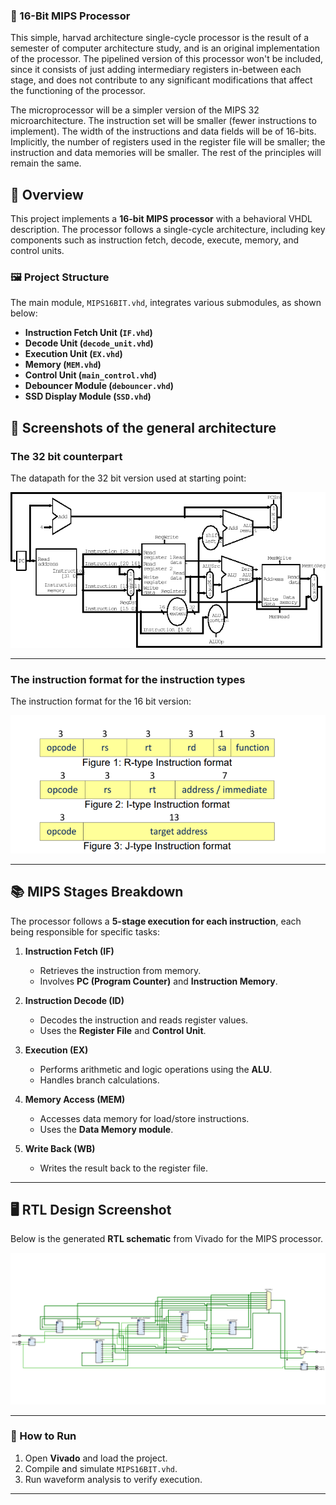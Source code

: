 ### **📌 16-Bit MIPS Processor**
This simple, harvad architecture single-cycle processor is the result of a semester of computer architecture study, and is an original implementation of the processor. 
The pipelined version of this processor won't be included,
since it consists of just adding intermediary registers in-between each stage, and does not contribute to any significant modifications that affect the functioning of the processor.

The microprocessor will be a simpler version of the MIPS 32 microarchitecture. 
The instruction set will be smaller (fewer instructions to implement). The width of the instructions and data fields
will be of 16-bits. Implicitly, the number of registers used in the register file will be
smaller; the instruction and data memories will be smaller. The rest of the principles will remain the same.


## **🚀 Overview**
This project implements a **16-bit MIPS processor** with a behavioral VHDL description. The processor follows a single-cycle architecture, including key components such as instruction fetch, decode, execute, memory, and control units.

### **🖼 Project Structure**
The main module, `MIPS16BIT.vhd`, integrates various submodules, as shown below:

- **Instruction Fetch Unit (`IF.vhd`)**
- **Decode Unit (`decode_unit.vhd`)**
- **Execution Unit (`EX.vhd`)**
- **Memory (`MEM.vhd`)**
- **Control Unit (`main_control.vhd`)**
- **Debouncer Module (`debouncer.vhd`)**
- **SSD Display Module (`SSD.vhd`)**

## **📸 Screenshots of the general architecture**

### The 32 bit counterpart
The datapath for the 32 bit version used at starting point:

![DataPath](./showcase/datapath32.png)

---

### The instruction format for the instruction types
The instruction format for the 16 bit version:

![InstructionFormat](./showcase/iformat.png)


---

## **📚 MIPS Stages Breakdown**
The processor follows a **5-stage execution for each instruction**, each being responsible for specific tasks:

1. **Instruction Fetch (IF)**
   - Retrieves the instruction from memory.
   - Involves **PC (Program Counter)** and **Instruction Memory**.

2. **Instruction Decode (ID)**
   - Decodes the instruction and reads register values.
   - Uses the **Register File** and **Control Unit**.

3. **Execution (EX)**
   - Performs arithmetic and logic operations using the **ALU**.
   - Handles branch calculations.

4. **Memory Access (MEM)**
   - Accesses data memory for load/store instructions.
   - Uses the **Data Memory module**.

5. **Write Back (WB)**
   - Writes the result back to the register file.


---

## **🖥 RTL Design Screenshot**
Below is the generated **RTL schematic** from Vivado for the MIPS processor.

![DataPath](./showcase/finalmod.png)

---

### **📌 How to Run**
1. Open **Vivado** and load the project.
2. Compile and simulate `MIPS16BIT.vhd`.
3. Run waveform analysis to verify execution.

---

